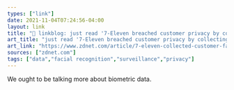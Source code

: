 ```yaml
---
types: ["link"]
date: 2021-11-04T07:24:56-04:00
layout: link
title: "🔗 linkblog: just read '7-Eleven breached customer privacy by collecting facial imagery without consent | ZDNet'"
art_title: "just read '7-Eleven breached customer privacy by collecting facial imagery without consent | ZDNet"
art_link: "https://www.zdnet.com/article/7-eleven-collected-customer-facial-imagery-during-in-store-surveys-without-consent/"
sources: ["zdnet.com"]
tags: ["data","facial recognition","surveillance","privacy"]
---
```

We ought to be talking more about biometric data.
